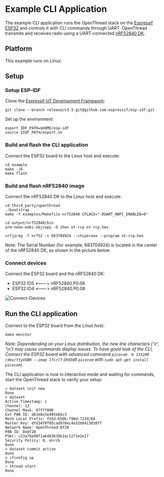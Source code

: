 # Example CLI Application

The example CLI application runs the OpenThread stack on the [Espressif ESP32](https://www.espressif.com/en/products/socs/esp32/overview) and controls it with CLI commands through UART. OpenThread transmits and receives radio using a UART-connected [nRF52840 DK](https://www.nordicsemi.com/Products/Low-power-short-range-wireless/nRF52840).

## Platform

This example runs on Linux.

## Setup

### Setup ESP-IDF

Clone the [Espressif IoT Development Framework](https://github.com/espressif/esp-idf):

```shell
git clone --branch release/v3.3 git@github.com:espressif/esp-idf.git
```

Set up the environment:

```shell
export IDF_PATH=$HOME/esp-idf
source $IDF_PATH/export.sh
```

### Build and flash the CLI application

Connect the ESP32 board to the Linux host and execute:

```shell
cd example
make -j6
make flash
```

### Build and flash nRF52840 image

Connect the nRF52840 DK to the Linux host and execute:

```shell
cd third_party/openthread
./bootstrap
make -f examples/Makefile-nrf52840 CFLAGS="-DUART_HWFC_ENABLED=0"

cd output/nrf52840/bin
arm-none-eabi-objcopy -O ihex ot-rcp ot-rcp.hex

nrfjprog -f nrf52 -s 683704924 --chiperase --program ot-rcp.hex
```

Note: The Serial Number (for example, 683704924) is located in the center of the nRF52840 DK, as shown in the picture below.

### Connect devices

Connect the ESP32 board and the nRF52840 DK:

- ESP32.IO5 <---> nRF52840.P0.06
- ESP32.IO4 <---> nRF52840.P0.08

![Connect-Devices](../doc/images/connect-devices.jpg)

## Run the CLI application

Connect to the ESP32 board from the Linux host:

```shell
make monitor
```

_Note: Dependending on your Linux distribution, the new line characters ('\r', '\n') may cause commands display issues. To have good look of the CLI, Connect the ESP32 board with advanced command `picocom -b 115200 /dev/ttyUSB0 --imap lfcrlf` (install `picocom` with `sudo apt-get install picocom`)._

The CLI application is now in interactive mode and waiting for commands, start the OpenThread stack to verify your setup:

```shell
> dataset init new
Done
> dataset
Active Timestamp: 1
Channel: 13
Channel Mask: 07fff800
Ext PAN ID: d63e8e3e495ebbc3
Mesh Local Prefix: fd3d:b50b:f96d:722d/64
Master Key: dfd34f0f05cad978ec4e32b0413038ff
Network Name: OpenThread-8f28
PAN ID: 0x8f28
PSKc: c23a76e98f1a6483639b1ac1271e2e27
Security Policy: 0, onrcb
Done
> dataset commit active
Done
> ifconfig up
Done
> thread start
Done
```
